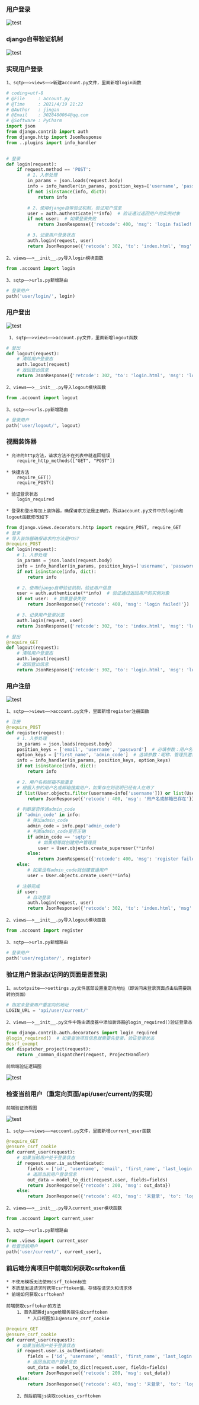 ### 用户登录

![test](img/test35.png)

### django自带验证机制

![test](img/test36.png)

### 实现用户登录

    1、sqtp——>views——>新建account.py文件，里面新增login函数
    
```python
# coding=utf-8
# @File     : account.py
# @Time     : 2021/4/19 21:22
# @Author   : jingan
# @Email    : 3028480064@qq.com
# @Software : PyCharm
import json
from django.contrib import auth
from django.http import JsonResponse
from ..plugins import info_handler


# 登录
def login(request):
    if request.method == 'POST':
        # 1、入参处理
        in_params = json.loads(request.body)
        info = info_handler(in_params, position_keys=['username', 'password'])
        if not isinstance(info, dict):
            return info

        # 2、使用django自带验证机制，验证用户信息
        user = auth.authenticate(**info)  # 验证通过返回用户的实例对象
        if not user:  # 如果登录失败
            return JsonResponse({'retcode': 400, 'msg': 'login failed!'})

        # 3、记录用户登录状态
        auth.login(request, user)
        return JsonResponse({'retcode': 302, 'to': 'index.html', 'msg': 'login success!'})
```

    2、views——>__init__.py导入login模块函数
    
```python
from .account import login
```

    3、sqtp——>urls.py新增路由
    
```python
# 登录用户
path('user/login/', login)
```

### 用户登出

![test](img/test37.png)
    
     1、sqtp——>views——>account.py文件，里面新增logout函数
     
```python
# 登出
def logout(request):
    # 清除用户登录态
    auth.logout(request)
    # 返回登出信息
    return JsonResponse({'retcode': 302, 'to': 'login.html', 'msg': 'logout success!'})
```

    2、views——>__init__.py导入logout模块函数
    
```python
from .account import logout
```

    3、sqtp——>urls.py新增路由
    
```python
# 登录用户
path('user/logout/', logout)
```
### 视图装饰器

    * 允许的http方法，请求方法不在列表中就返回错误
        require_http_methods(["GET", "POST"])
        
    * 快捷方法
        require_GET()
        require_POST()
        
    * 验证登录状态
        login_required
        
    * 登录和登出等加上装饰器，确保请求方法是正确的，所以account.py文件中的login和logout函数修改如下
    
```python
from django.views.decorators.http import require_POST, require_GET
# 登录
# 导入装饰器确保请求的方法是POST
@require_POST
def login(request):
    # 1、入参处理
    in_params = json.loads(request.body)
    info = info_handler(in_params, position_keys=['username', 'password'])
    if not isinstance(info, dict):
        return info

    # 2、使用django自带验证机制，验证用户信息
    user = auth.authenticate(**info)  # 验证通过返回用户的实例对象
    if not user:  # 如果登录失败
        return JsonResponse({'retcode': 400, 'msg': 'login failed!'})

    # 3、记录用户登录状态
    auth.login(request, user)
    return JsonResponse({'retcode': 302, 'to': 'index.html', 'msg': 'login success!'})

# 登出
@require_GET
def logout(request):
    # 清除用户登录态
    auth.logout(request)
    # 返回登出信息
    return JsonResponse({'retcode': 302, 'to': 'login.html', 'msg': 'logout success!'})
```
        
### 用户注册

![test](img/test34.png)

    1、sqtp——>views——>account.py文件，里面新增register注册函数
     
```python
# 注册
@require_POST
def register(request):
    # 1、入参处理
    in_params = json.loads(request.body)
    position_keys = ['email', 'username', 'password']  # 必填参数：用户名、邮箱、密码
    option_keys = ['first_name', 'admin_code']  # 选填参数：昵称、管理员邀请码
    info = info_handler(in_params, position_keys, option_keys)
    if not isinstance(info, dict):
        return info

    # 2、用户名和邮箱不能重复
    # 根据入参的用户名或邮箱搜索用户，如果存在则说明已经有人在用了
    if list(User.objects.filter(username=info['username'])) or list(User.objects.filter(email=info['email'])):
        return JsonResponse({'retcode': 400, 'msg': '用户名或邮箱已存在'})

    # 判断是否传递admin_code
    if 'admin_code' in info:
        # 弹出admin_code
        admin_code = info.pop('admin_code')
        # 判断admin_code是否正确
        if admin_code == 'sqtp':
            # 如果相等就创建用户管理员
            user = User.objects.create_superuser(**info)
        else:
            return JsonResponse({'retcode': 400, 'msg': 'register failed!', 'error': f'wrong admin_code {admin_code}'})
    else:
        # 如果没有admin_code就创建普通用户
        user = User.objects.create_user(**info)

    # 注册完成
    if user:
        # 自动登录
        auth.login(request, user)
        return JsonResponse({'retcode': 302, 'to': 'index.html', 'msg': '注册成功，自动登录'})
```

    2、views——>__init__.py导入logout模块函数
    
```python
from .account import register
```

    3、sqtp——>urls.py新增路由
    
```python
# 登录用户
path('user/register/', register)
```
    
### 验证用户登录态(访问的页面是否登录)

    1、autotpsite——>settings.py文件底部设置重定向地址（即访问未登录页面点击后需要跳转的页面）
    
```python
# 指定未登录用户重定向的地址
LOGIN_URL = 'api/user/current/'
```

    2、views——>__init__.py文件中路由调度器中添加装饰器@login_required()验证登录态
    
```python
from django.contrib.auth.decorators import login_required
@login_required()  # 如果查询项目信息就需要先登录，验证登录状态
@csrf_exempt
def dispatcher_project(request):
    return _common_dispatcher(request, ProjectHandler)
```

    前后端验证逻辑图
    
![test](img/test38.png)

### 检查当前用户（重定向页面/api/user/current/的实现）

    前端验证流程图
    
![test](img/test39.png)

    1、sqtp——>views——>account.py文件，里面新增current_user函数
     
```python
@require_GET
@ensure_csrf_cookie
def current_user(request):
    # 如果当前用户处于登录状态
    if request.user.is_authenticated:
        fields = ['id', 'username', 'email', 'first_name', 'last_login', 'is_superuser', 'is_staff', 'is_active', 'date_joined']
        # 返回当前用户登录信息
        out_data = model_to_dict(request.user, fields=fields)
        return JsonResponse({'retcode': 200, 'msg': out_data})
    else:
        return JsonResponse({'retcode': 403, 'msg': '未登录', 'to': 'login.html'})
```

    2、views——>__init__.py导入current_user模块函数
    
```python
from .account import current_user
```

    3、sqtp——>urls.py新增路由
    
```python
from .views import current_user
# 检查当前用户
path('user/current/', current_user),
```

### 前后端分离项目中前端如何获取csrftoken值

    * 不使用模板无法使用csrf_token标签
    * 本质是发送请求时携带csrftoken值，存储在请求头和请求体
    * 前端如何获取csrftoken?
    
    前端获取csrftoken的方法
        1、首先配置django给服务端生成csrftoken
            * 入口视图加上@ensure_csrf_cookie
            
```python
@require_GET
@ensure_csrf_cookie
def current_user(request):
    # 如果当前用户处于登录状态
    if request.user.is_authenticated:
        fields = ['id', 'username', 'email', 'first_name', 'last_login', 'is_superuser', 'is_staff', 'is_active', 'date_joined']
        # 返回当前用户登录信息
        out_data = model_to_dict(request.user, fields=fields)
        return JsonResponse({'retcode': 200, 'msg': out_data})
    else:
        return JsonResponse({'retcode': 403, 'msg': '未登录', 'to': 'login.html'})
```
 
        2、然后前端js读取cookies_csrftoken




